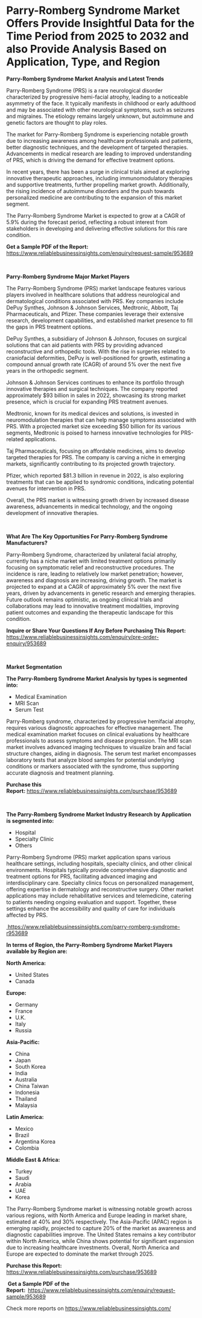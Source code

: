 <p><h1>Parry-Romberg Syndrome Market Offers Provide Insightful Data for the Time Period from 2025 to 2032 and also Provide Analysis Based on Application, Type, and Region</h1></p><p><strong>Parry-Romberg Syndrome Market Analysis and Latest Trends</strong></p>
<p><p>Parry-Romberg Syndrome (PRS) is a rare neurological disorder characterized by progressive hemi-facial atrophy, leading to a noticeable asymmetry of the face. It typically manifests in childhood or early adulthood and may be associated with other neurological symptoms, such as seizures and migraines. The etiology remains largely unknown, but autoimmune and genetic factors are thought to play roles. </p><p>The market for Parry-Romberg Syndrome is experiencing notable growth due to increasing awareness among healthcare professionals and patients, better diagnostic techniques, and the development of targeted therapies. Advancements in medical research are leading to improved understanding of PRS, which is driving the demand for effective treatment options. </p><p>In recent years, there has been a surge in clinical trials aimed at exploring innovative therapeutic approaches, including immunomodulatory therapies and supportive treatments, further propelling market growth. Additionally, the rising incidence of autoimmune disorders and the push towards personalized medicine are contributing to the expansion of this market segment. </p><p>The Parry-Romberg Syndrome Market is expected to grow at a CAGR of 5.9% during the forecast period, reflecting a robust interest from stakeholders in developing and delivering effective solutions for this rare condition.</p></p>
<p><strong>Get a Sample PDF of the Report:&nbsp;</strong> <a href="https://www.reliablebusinessinsights.com/enquiry/request-sample/953689?utm_campaign=1106&utm_medium=2&utm_source=Github&utm_content=ia&utm_term=03032025&utm_id=parry-romberg-syndrome">https://www.reliablebusinessinsights.com/enquiry/request-sample/953689</a></p>
<p>&nbsp;</p>
<p><strong>Parry-Romberg Syndrome Major Market Players</strong></p>
<p><p>The Parry-Romberg Syndrome (PRS) market landscape features various players involved in healthcare solutions that address neurological and dermatological conditions associated with PRS. Key companies include DePuy Synthes, Johnson & Johnson Services, Medtronic, Abbott, Taj Pharmaceuticals, and Pfizer. These companies leverage their extensive research, development capabilities, and established market presence to fill the gaps in PRS treatment options.</p><p>DePuy Synthes, a subsidiary of Johnson & Johnson, focuses on surgical solutions that can aid patients with PRS by providing advanced reconstructive and orthopedic tools. With the rise in surgeries related to craniofacial deformities, DePuy is well-positioned for growth, estimating a compound annual growth rate (CAGR) of around 5% over the next five years in the orthopedic segment.</p><p>Johnson & Johnson Services continues to enhance its portfolio through innovative therapies and surgical techniques. The company reported approximately $93 billion in sales in 2022, showcasing its strong market presence, which is crucial for expanding PRS treatment avenues.</p><p>Medtronic, known for its medical devices and solutions, is invested in neuromodulation therapies that can help manage symptoms associated with PRS. With a projected market size exceeding $50 billion for its various segments, Medtronic is poised to harness innovative technologies for PRS-related applications.</p><p>Taj Pharmaceuticals, focusing on affordable medicines, aims to develop targeted therapies for PRS. The company is carving a niche in emerging markets, significantly contributing to its projected growth trajectory.</p><p>Pfizer, which reported $81.3 billion in revenue in 2022, is also exploring treatments that can be applied to syndromic conditions, indicating potential avenues for intervention in PRS.</p><p>Overall, the PRS market is witnessing growth driven by increased disease awareness, advancements in medical technology, and the ongoing development of innovative therapies.</p></p>
<p>&nbsp;</p>
<p><strong>What Are The Key Opportunities For Parry-Romberg Syndrome Manufacturers?</strong></p>
<p><p>Parry-Romberg Syndrome, characterized by unilateral facial atrophy, currently has a niche market with limited treatment options primarily focusing on symptomatic relief and reconstructive procedures. The incidence is rare, leading to relatively low market penetration; however, awareness and diagnosis are increasing, driving growth. The market is projected to expand at a CAGR of approximately 5% over the next five years, driven by advancements in genetic research and emerging therapies. Future outlook remains optimistic, as ongoing clinical trials and collaborations may lead to innovative treatment modalities, improving patient outcomes and expanding the therapeutic landscape for this condition.</p></p>
<p><strong>Inquire or Share Your Questions If Any Before Purchasing This Report:</strong> <a href="https://www.reliablebusinessinsights.com/enquiry/pre-order-enquiry/953689?utm_campaign=1106&utm_medium=2&utm_source=Github&utm_content=ia&utm_term=03032025&utm_id=parry-romberg-syndrome">https://www.reliablebusinessinsights.com/enquiry/pre-order-enquiry/953689</a></p>
<p>&nbsp;</p>
<p><strong>Market Segmentation</strong></p>
<p><strong>The Parry-Romberg Syndrome Market Analysis by types is segmented into:</strong></p>
<p><ul><li>Medical Examination</li><li>MRI Scan</li><li>Serum Test</li></ul></p>
<p><p>Parry-Romberg syndrome, characterized by progressive hemifacial atrophy, requires various diagnostic approaches for effective management. The medical examination market focuses on clinical evaluations by healthcare professionals to assess symptoms and disease progression. The MRI scan market involves advanced imaging techniques to visualize brain and facial structure changes, aiding in diagnosis. The serum test market encompasses laboratory tests that analyze blood samples for potential underlying conditions or markers associated with the syndrome, thus supporting accurate diagnosis and treatment planning.</p></p>
<p><strong>Purchase this Report:&nbsp;</strong><a href="https://www.reliablebusinessinsights.com/purchase/953689?utm_campaign=1106&utm_medium=2&utm_source=Github&utm_content=ia&utm_term=03032025&utm_id=parry-romberg-syndrome">https://www.reliablebusinessinsights.com/purchase/953689</a></p>
<p>&nbsp;</p>
<p><strong>The Parry-Romberg Syndrome Market Industry Research by Application is segmented into:</strong></p>
<p><ul><li>Hospital</li><li>Specialty Clinic</li><li>Others</li></ul></p>
<p><p>Parry-Romberg Syndrome (PRS) market application spans various healthcare settings, including hospitals, specialty clinics, and other clinical environments. Hospitals typically provide comprehensive diagnostic and treatment options for PRS, facilitating advanced imaging and interdisciplinary care. Specialty clinics focus on personalized management, offering expertise in dermatology and reconstructive surgery. Other market applications may include rehabilitative services and telemedicine, catering to patients needing ongoing evaluation and support. Together, these settings enhance the accessibility and quality of care for individuals affected by PRS.</p></p>
<p><a href="https://www.reliablebusinessinsights.com/parry-romberg-syndrome-r953689?utm_campaign=1106&utm_medium=2&utm_source=Github&utm_content=ia&utm_term=03032025&utm_id=parry-romberg-syndrome">&nbsp;https://www.reliablebusinessinsights.com/parry-romberg-syndrome-r953689</a></p>
<p><strong>In terms of Region, the Parry-Romberg Syndrome Market Players available by Region are:</strong></p>
<p>
    <p> <strong> North America: </strong>
        <ul>
            <li>United States</li>
            <li>Canada</li>
        </ul>
        </p> 
    <p> <strong> Europe: </strong>
        <ul>
            <li>Germany</li>
            <li>France</li>
            <li>U.K.</li>
            <li>Italy</li>
            <li>Russia</li>
        </ul>
        </p> 
    <p> <strong> Asia-Pacific: </strong>
        <ul>
            <li>China</li>
            <li>Japan</li>
            <li>South Korea</li>
            <li>India</li>
            <li>Australia</li>
            <li>China Taiwan</li>
            <li>Indonesia</li>
            <li>Thailand</li>
            <li>Malaysia</li>
        </ul>
        </p> 
    <p> <strong> Latin America: </strong>
        <ul>
            <li>Mexico</li>
            <li>Brazil</li>
            <li>Argentina Korea</li>
            <li>Colombia</li>
        </ul>
        </p> 
    <p> <strong> Middle East & Africa: </strong>
        <ul>
            <li>Turkey</li>
            <li>Saudi</li>
            <li>Arabia</li>
            <li>UAE</li>
            <li>Korea</li>
        </ul>
    </p>
    </p>
<p><p>The Parry-Romberg Syndrome market is witnessing notable growth across various regions, with North America and Europe leading in market share, estimated at 40% and 30% respectively. The Asia-Pacific (APAC) region is emerging rapidly, projected to capture 20% of the market as awareness and diagnostic capabilities improve. The United States remains a key contributor within North America, while China shows potential for significant expansion due to increasing healthcare investments. Overall, North America and Europe are expected to dominate the market through 2025.</p></p>
<p><strong>Purchase this Report: </strong><a href="https://www.reliablebusinessinsights.com/purchase/953689?utm_campaign=1106&utm_medium=2&utm_source=Github&utm_content=ia&utm_term=03032025&utm_id=parry-romberg-syndrome">https://www.reliablebusinessinsights.com/purchase/953689</a></p>
<p>&nbsp;<strong>Get a Sample PDF of the Report:&nbsp;&nbsp;</strong><a href="https://www.reliablebusinessinsights.com/enquiry/request-sample/953689?utm_campaign=1106&utm_medium=2&utm_source=Github&utm_content=ia&utm_term=03032025&utm_id=parry-romberg-syndrome">https://www.reliablebusinessinsights.com/enquiry/request-sample/953689</a></p>
<p><strong></strong></p>
<p>Check more reports on <a href="https://www.reliablebusinessinsights.com/?utm_campaign=1106&utm_medium=2&utm_source=Github&utm_content=ia&utm_term=03032025&utm_id=parry-romberg-syndrome">https://www.reliablebusinessinsights.com/</a></p>